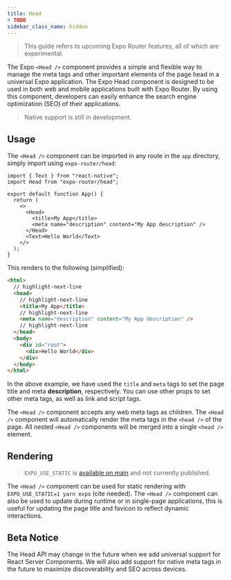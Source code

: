 ```yaml
---
title: Head
# TODO
sidebar_class_name: hidden
---
```


> This guide refers to upcoming Expo Router features, all of which are experimental.

The Expo `<Head />` component provides a simple and flexible way to manage the meta tags and other important elements of the page head in a universal Expo application. The Expo Head component is designed to be used in both web and mobile applications built with Expo Router. By using this component, developers can easily enhance the search engine optimization (SEO) of their applications.

<!-- TODO -->

> Native support is still in development.

## Usage

The `<Head />` component can be imported in any route in the `app` directory, simply import using `expo-router/head`:

```tsx title=app/index.js
import { Text } from "react-native";
import Head from "expo-router/head";

export default function App() {
  return (
    <>
      <Head>
        <title>My App</title>
        <meta name="description" content="My App description" />
      </Head>
      <Text>Hello World</Text>
    </>
  );
}
```

This renders to the following (simplified):

```html title=dist/index.html
<html>
  // highlight-next-line
  <head>
    // highlight-next-line
    <title>My App</title>
    // highlight-next-line
    <meta name="description" content="My App description" />
    // highlight-next-line
  </head>
  <body>
    <div id="root">
      <div>Hello World</div>
    </div>
  </body>
</html>
```

In the above example, we have used the `title` and `meta` tags to set the page title and meta **description**, respectively. You can use other props to set other meta tags, as well as link and script tags.

The `<Head />` component accepts any web meta tags as children. The `<Head />` component will automatically render the meta tags in the `<head />` of the page. All nested `<Head />` components will be merged into a single `<head />` element.

## Rendering

> `EXPO_USE_STATIC` is [available on main](https://github.com/expo/expo/pull/21572) and not currently published.

The `<Head />` component can be used for static rendering with `EXPO_USE_STATIC=1 yarn expo` (cite needed). The `<Head />` component can also be used to update during runtime or in single-page applications, this is useful for updating the page title and favicon to reflect dynamic interactions.

## Beta Notice

<!-- TODO -->

The Head API may change in the future when we add universal support for React Server Components. We will also add support for native meta tags in the future to maximize discoverability and SEO across devices.
